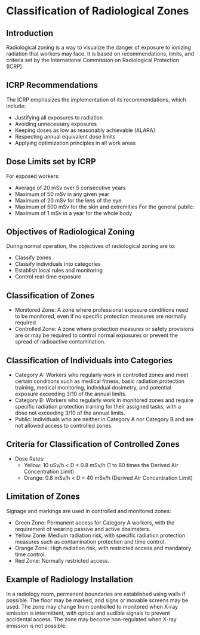 # Classification of Radiological Zones

## Introduction
Radiological zoning is a way to visualize the danger of exposure to ionizing radiation that workers may face. It is based on recommendations, limits, and criteria set by the International Commission on Radiological Protection (ICRP).

## ICRP Recommendations
The ICRP emphasizes the implementation of its recommendations, which include:
- Justifying all exposures to radiation
- Avoiding unnecessary exposures
- Keeping doses as low as reasonably achievable (ALARA)
- Respecting annual equivalent dose limits
- Applying optimization principles in all work areas

## Dose Limits set by ICRP
For exposed workers:
- Average of 20 mSv over 5 consecutive years
- Maximum of 50 mSv in any given year
- Maximum of 20 mSv for the lens of the eye
- Maximum of 500 mSv for the skin and extremities
For the general public:
- Maximum of 1 mSv in a year for the whole body

## Objectives of Radiological Zoning
During normal operation, the objectives of radiological zoning are to:
- Classify zones
- Classify individuals into categories
- Establish local rules and monitoring
- Control real-time exposure

## Classification of Zones
- Monitored Zone: A zone where professional exposure conditions need to be monitored, even if no specific protection measures are normally required.
- Controlled Zone: A zone where protection measures or safety provisions are or may be required to control normal exposures or prevent the spread of radioactive contamination.

## Classification of Individuals into Categories
- Category A: Workers who regularly work in controlled zones and meet certain conditions such as medical fitness, basic radiation protection training, medical monitoring, individual dosimetry, and potential exposure exceeding 3/10 of the annual limits.
- Category B: Workers who regularly work in monitored zones and require specific radiation protection training for their assigned tasks, with a dose not exceeding 3/10 of the annual limits.
- Public: Individuals who are neither in Category A nor Category B and are not allowed access to controlled zones.

## Criteria for Classification of Controlled Zones
- Dose Rates:
  - Yellow: 10 uSv/h < D < 0.8 mSv/h (1 to 80 times the Derived Air Concentration Limit)
  - Orange: 0.8 mSv/h < D < 40 mSv/h (Derived Air Concentration Limit)

## Limitation of Zones
Signage and markings are used in controlled and monitored zones:
- Green Zone: Permanent access for Category A workers, with the requirement of wearing passive and active dosimeters.
- Yellow Zone: Medium radiation risk, with specific radiation protection measures such as contamination protection and time control.
- Orange Zone: High radiation risk, with restricted access and mandatory time control.
- Red Zone: Normally restricted access.

## Example of Radiology Installation
In a radiology room, permanent boundaries are established using walls if possible. The floor may be marked, and signs or movable screens may be used. The zone may change from controlled to monitored when X-ray emission is intermittent, with optical and audible signals to prevent accidental access. The zone may become non-regulated when X-ray emission is not possible.
